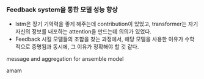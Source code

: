 ### Feedback system을 통한 모델 성능 향상

- lstm은 장기 기억력을 좋게 해주는데 contribution이 있었고, transformer는 자기 자신의 정보를 내포하는 attention을 만드는데 의의가 있었다. 
- Feedback 시킬 모델들의 조합을 찾는 과정에서, 해당 모델을 사용한 이유가 수학적으로 증명됨과 동시에, 그 이유가 정확해야 할 것 같다. 

  

  

message and aggregation for ansemble model

amam